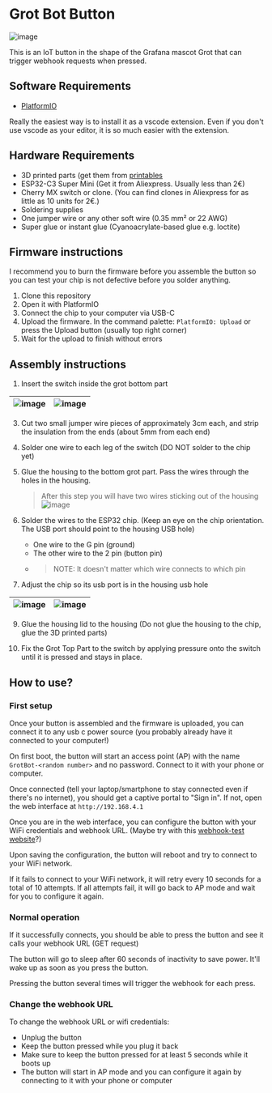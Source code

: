 # Grot Bot Button

![image](https://github.com/user-attachments/assets/6e0f7b63-a4a8-4458-9a7a-c8dd2a16f3c4)


This is an IoT button in the shape of the Grafana mascot Grot that can trigger webhook requests when pressed.

## Software Requirements

- [PlatformIO](https://platformio.org)

Really the easiest way is to install it as a vscode extension. Even if you don't use vscode as your editor, it is so much easier with the extension.

## Hardware Requirements

- 3D printed parts (get them from [printables](https://www.printables.com/model/1297820-grafana-grot-button-iot-button)
- ESP32-C3 Super Mini (Get it from Aliexpress. Usually less than 2€)
- Cherry MX switch or clone. (You can find clones in Aliexpress for as little as 10 units for 2€.)
- Soldering supplies
- One jumper wire or any other soft wire (0.35 mm² or 22 AWG)
- Super glue or instant glue (Cyanoacrylate-based glue e.g. loctite)

## Firmware instructions

I recommend you to burn the firmware before you assemble the button so you can test your chip is not defective before you solder anything.

1. Clone this repository
2. Open it with PlatformIO
3. Connect the chip to your computer via USB-C 
4. Upload the firmware. In the command palette: `PlatformIO: Upload` or press the Upload button (usually top right corner)
5. Wait for the upload to finish without errors

## Assembly instructions

1. Insert the switch inside the grot bottom part

| ![image](https://github.com/user-attachments/assets/94e51ea0-0715-4f64-a787-8cabbb2c815b) | ![image](https://github.com/user-attachments/assets/acaf4814-3f49-4a78-b822-a846c7f5cdb7) |
|---|---|
   
3. Cut two small jumper wire pieces of approximately 3cm each, and strip the insulation from the ends (about 5mm from each end)

4. Solder one wire to each leg of the switch (DO NOT solder to the chip yet)

5. Glue the housing to the bottom grot part. Pass the wires through the holes in the housing.

   > After this step you will have two wires sticking out of the housing
![image](https://github.com/user-attachments/assets/2c4e9f2f-3737-4b94-8e1a-2d6951d1e62e)


6. Solder the wires to the ESP32 chip. (Keep an eye on the chip orientation. The USB port should point to the housing USB hole)
    * One wire to the G pin (ground)
    * The other wire to the 2 pin (button pin)
    * > NOTE: It doesn't matter which wire connects to which pin

7. Adjust the chip so its usb port is in the housing usb hole


| ![image](https://github.com/user-attachments/assets/317985f8-51fe-4a14-a6e3-b7d150e5029b) | ![image](https://github.com/user-attachments/assets/e656e9c1-7d11-41b8-9404-16c3fff2eafc) |
|---|---|
   


9. Glue the housing lid to the housing (Do not glue the housing to the chip, glue the 3D printed parts)

10. Fix the Grot Top Part to the switch by applying pressure onto the switch until it is pressed and stays in place. 

## How to use?

### First setup 
Once your button is assembled and the firmware is uploaded, you can connect it to any usb c power source (you probably already have it connected to your computer!)

On first boot, the button will start an access point (AP) with the name `GrotBot-<random number>` and no password. Connect to it with your phone or computer.

Once connected (tell your laptop/smartphone to stay connected even if there's no internet), you should get a captive portal to "Sign in". If not, open the web interface at `http://192.168.4.1`

Once you are in the web interface, you can configure the button with your WiFi credentials and webhook URL. (Maybe try with this [webhook-test website](https://webhook-test.com/)?)

Upon saving the configuration, the button will reboot and try to connect to your WiFi network.

If it fails to connect to your WiFi network, it will retry every 10 seconds for a total of 10 attempts. If all attempts fail, it will go back to AP mode and wait for you to configure it again.


### Normal operation

If it successfully connects, you should be able to press the button and see it calls your webhook URL (GET request)

The button will go to sleep after 60 seconds of inactivity to save power. It'll wake up as soon as you press the button.

Pressing the button several times will trigger the webhook for each press.


### Change the webhook URL

To change the webhook URL or wifi credentials:

* Unplug the button
* Keep the button pressed while you plug it back
* Make sure to keep the button pressed for at least 5 seconds while it boots up
* The button will start in AP mode and you can configure it again by connecting to it with your phone or computer
